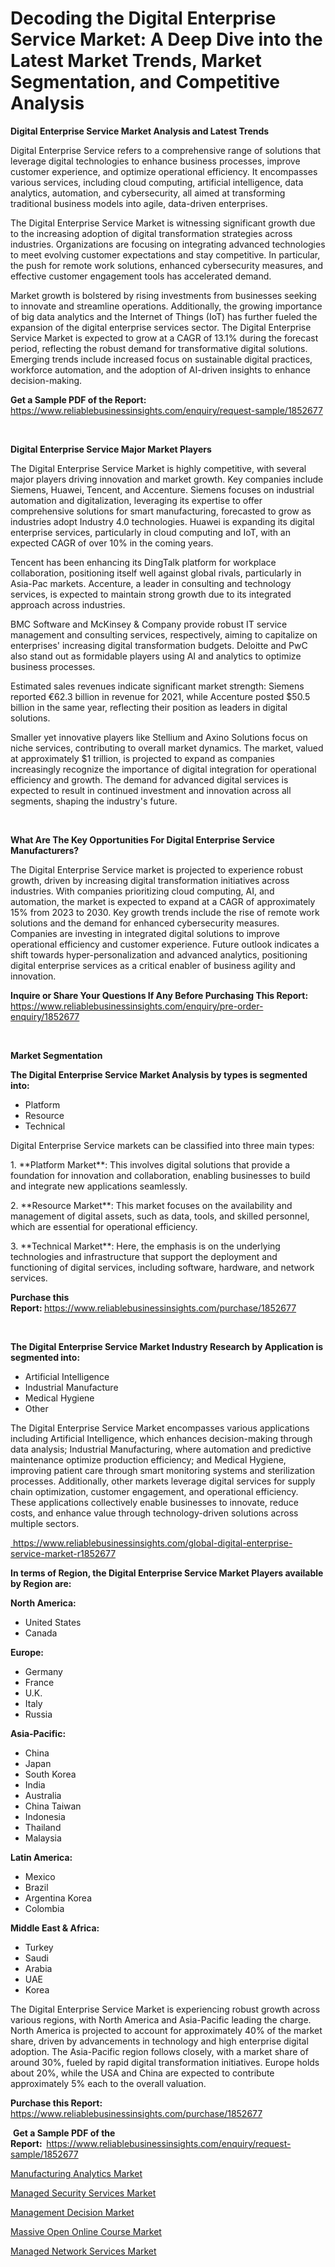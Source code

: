 <p><h1>Decoding the Digital Enterprise Service Market: A Deep Dive into the Latest Market Trends, Market Segmentation, and Competitive Analysis</h1></p><p><strong>Digital Enterprise Service Market Analysis and Latest Trends</strong></p>
<p><p>Digital Enterprise Service refers to a comprehensive range of solutions that leverage digital technologies to enhance business processes, improve customer experience, and optimize operational efficiency. It encompasses various services, including cloud computing, artificial intelligence, data analytics, automation, and cybersecurity, all aimed at transforming traditional business models into agile, data-driven enterprises.</p><p>The Digital Enterprise Service Market is witnessing significant growth due to the increasing adoption of digital transformation strategies across industries. Organizations are focusing on integrating advanced technologies to meet evolving customer expectations and stay competitive. In particular, the push for remote work solutions, enhanced cybersecurity measures, and effective customer engagement tools has accelerated demand.</p><p>Market growth is bolstered by rising investments from businesses seeking to innovate and streamline operations. Additionally, the growing importance of big data analytics and the Internet of Things (IoT) has further fueled the expansion of the digital enterprise services sector. The Digital Enterprise Service Market is expected to grow at a CAGR of 13.1% during the forecast period, reflecting the robust demand for transformative digital solutions. Emerging trends include increased focus on sustainable digital practices, workforce automation, and the adoption of AI-driven insights to enhance decision-making.</p></p>
<p><strong>Get a Sample PDF of the Report:&nbsp;</strong> <a href="https://www.reliablebusinessinsights.com/enquiry/request-sample/1852677?utm_campaign=1847&utm_medium=2&utm_source=Github&utm_content=ia&utm_term=11032025&utm_id=digital-enterprise-service">https://www.reliablebusinessinsights.com/enquiry/request-sample/1852677</a></p>
<p>&nbsp;</p>
<p><strong>Digital Enterprise Service Major Market Players</strong></p>
<p><p>The Digital Enterprise Service Market is highly competitive, with several major players driving innovation and market growth. Key companies include Siemens, Huawei, Tencent, and Accenture. Siemens focuses on industrial automation and digitalization, leveraging its expertise to offer comprehensive solutions for smart manufacturing, forecasted to grow as industries adopt Industry 4.0 technologies. Huawei is expanding its digital enterprise services, particularly in cloud computing and IoT, with an expected CAGR of over 10% in the coming years.</p><p>Tencent has been enhancing its DingTalk platform for workplace collaboration, positioning itself well against global rivals, particularly in Asia-Pac markets. Accenture, a leader in consulting and technology services, is expected to maintain strong growth due to its integrated approach across industries. </p><p>BMC Software and McKinsey & Company provide robust IT service management and consulting services, respectively, aiming to capitalize on enterprises' increasing digital transformation budgets. Deloitte and PwC also stand out as formidable players using AI and analytics to optimize business processes.</p><p>Estimated sales revenues indicate significant market strength: Siemens reported €62.3 billion in revenue for 2021, while Accenture posted $50.5 billion in the same year, reflecting their position as leaders in digital solutions. </p><p>Smaller yet innovative players like Stellium and Axino Solutions focus on niche services, contributing to overall market dynamics. The market, valued at approximately $1 trillion, is projected to expand as companies increasingly recognize the importance of digital integration for operational efficiency and growth. The demand for advanced digital services is expected to result in continued investment and innovation across all segments, shaping the industry's future.</p></p>
<p>&nbsp;</p>
<p><strong>What Are The Key Opportunities For Digital Enterprise Service Manufacturers?</strong></p>
<p><p>The Digital Enterprise Service market is projected to experience robust growth, driven by increasing digital transformation initiatives across industries. With companies prioritizing cloud computing, AI, and automation, the market is expected to expand at a CAGR of approximately 15% from 2023 to 2030. Key growth trends include the rise of remote work solutions and the demand for enhanced cybersecurity measures. Companies are investing in integrated digital solutions to improve operational efficiency and customer experience. Future outlook indicates a shift towards hyper-personalization and advanced analytics, positioning digital enterprise services as a critical enabler of business agility and innovation.</p></p>
<p><strong>Inquire or Share Your Questions If Any Before Purchasing This Report:</strong> <a href="https://www.reliablebusinessinsights.com/enquiry/pre-order-enquiry/1852677?utm_campaign=1847&utm_medium=2&utm_source=Github&utm_content=ia&utm_term=11032025&utm_id=digital-enterprise-service">https://www.reliablebusinessinsights.com/enquiry/pre-order-enquiry/1852677</a></p>
<p>&nbsp;</p>
<p><strong>Market Segmentation</strong></p>
<p><strong>The Digital Enterprise Service Market Analysis by types is segmented into:</strong></p>
<p><ul><li>Platform</li><li>Resource</li><li>Technical</li></ul></p>
<p><p>Digital Enterprise Service markets can be classified into three main types: </p><p>1. **Platform Market**: This involves digital solutions that provide a foundation for innovation and collaboration, enabling businesses to build and integrate new applications seamlessly.</p><p>2. **Resource Market**: This market focuses on the availability and management of digital assets, such as data, tools, and skilled personnel, which are essential for operational efficiency.</p><p>3. **Technical Market**: Here, the emphasis is on the underlying technologies and infrastructure that support the deployment and functioning of digital services, including software, hardware, and network services. </p></p>
<p><strong>Purchase this Report:&nbsp;</strong><a href="https://www.reliablebusinessinsights.com/purchase/1852677?utm_campaign=1847&utm_medium=2&utm_source=Github&utm_content=ia&utm_term=11032025&utm_id=digital-enterprise-service">https://www.reliablebusinessinsights.com/purchase/1852677</a></p>
<p>&nbsp;</p>
<p><strong>The Digital Enterprise Service Market Industry Research by Application is segmented into:</strong></p>
<p><ul><li>Artificial Intelligence</li><li>Industrial Manufacture</li><li>Medical Hygiene</li><li>Other</li></ul></p>
<p><p>The Digital Enterprise Service Market encompasses various applications including Artificial Intelligence, which enhances decision-making through data analysis; Industrial Manufacturing, where automation and predictive maintenance optimize production efficiency; and Medical Hygiene, improving patient care through smart monitoring systems and sterilization processes. Additionally, other markets leverage digital services for supply chain optimization, customer engagement, and operational efficiency. These applications collectively enable businesses to innovate, reduce costs, and enhance value through technology-driven solutions across multiple sectors.</p></p>
<p><a href="https://www.reliablebusinessinsights.com/global-digital-enterprise-service-market-r1852677?utm_campaign=1847&utm_medium=2&utm_source=Github&utm_content=ia&utm_term=11032025&utm_id=digital-enterprise-service">&nbsp;https://www.reliablebusinessinsights.com/global-digital-enterprise-service-market-r1852677</a></p>
<p><strong>In terms of Region, the Digital Enterprise Service Market Players available by Region are:</strong></p>
<p>
    <p> <strong> North America: </strong>
        <ul>
            <li>United States</li>
            <li>Canada</li>
        </ul>
        </p> 
    <p> <strong> Europe: </strong>
        <ul>
            <li>Germany</li>
            <li>France</li>
            <li>U.K.</li>
            <li>Italy</li>
            <li>Russia</li>
        </ul>
        </p> 
    <p> <strong> Asia-Pacific: </strong>
        <ul>
            <li>China</li>
            <li>Japan</li>
            <li>South Korea</li>
            <li>India</li>
            <li>Australia</li>
            <li>China Taiwan</li>
            <li>Indonesia</li>
            <li>Thailand</li>
            <li>Malaysia</li>
        </ul>
        </p> 
    <p> <strong> Latin America: </strong>
        <ul>
            <li>Mexico</li>
            <li>Brazil</li>
            <li>Argentina Korea</li>
            <li>Colombia</li>
        </ul>
        </p> 
    <p> <strong> Middle East & Africa: </strong>
        <ul>
            <li>Turkey</li>
            <li>Saudi</li>
            <li>Arabia</li>
            <li>UAE</li>
            <li>Korea</li>
        </ul>
    </p>
    </p>
<p><p>The Digital Enterprise Service Market is experiencing robust growth across various regions, with North America and Asia-Pacific leading the charge. North America is projected to account for approximately 40% of the market share, driven by advancements in technology and high enterprise digital adoption. The Asia-Pacific region follows closely, with a market share of around 30%, fueled by rapid digital transformation initiatives. Europe holds about 20%, while the USA and China are expected to contribute approximately 5% each to the overall valuation.</p></p>
<p><strong>Purchase this Report: </strong><a href="https://www.reliablebusinessinsights.com/purchase/1852677?utm_campaign=1847&utm_medium=2&utm_source=Github&utm_content=ia&utm_term=11032025&utm_id=digital-enterprise-service">https://www.reliablebusinessinsights.com/purchase/1852677</a></p>
<p>&nbsp;<strong>Get a Sample PDF of the Report:&nbsp;&nbsp;</strong><a href="https://www.reliablebusinessinsights.com/enquiry/request-sample/1852677?utm_campaign=1847&utm_medium=2&utm_source=Github&utm_content=ia&utm_term=11032025&utm_id=digital-enterprise-service">https://www.reliablebusinessinsights.com/enquiry/request-sample/1852677</a></p>
<p><strong></strong></p>
<p><p><a href="https://github.com/mabutironaldo/Market-Research-Report-List-7/blob/main/manufacturing-analytics-market.md?utm_campaign=1847&utm_medium=2&utm_source=Github&utm_content=ia&utm_term=11032025&utm_id=digital-enterprise-service">Manufacturing Analytics Market</a></p><p><a href="https://github.com/failarustic/Market-Research-Report-List-1/blob/main/managed-security-services-market.md?utm_campaign=1847&utm_medium=2&utm_source=Github&utm_content=ia&utm_term=11032025&utm_id=digital-enterprise-service">Managed Security Services Market</a></p><p><a href="https://github.com/claracpegios/Market-Research-Report-List-1/blob/main/management-decision-market.md?utm_campaign=1847&utm_medium=2&utm_source=Github&utm_content=ia&utm_term=11032025&utm_id=digital-enterprise-service">Management Decision Market</a></p><p><a href="https://github.com/AshikRahman991/Market-Research-Report-List-1/blob/main/massive-open-online-course-market.md?utm_campaign=1847&utm_medium=2&utm_source=Github&utm_content=ia&utm_term=11032025&utm_id=digital-enterprise-service">Massive Open Online Course Market</a></p><p><a href="https://github.com/damjiederyd/Market-Research-Report-List-1/blob/main/managed-network-services-market.md?utm_campaign=1847&utm_medium=2&utm_source=Github&utm_content=ia&utm_term=11032025&utm_id=digital-enterprise-service">Managed Network Services Market</a></p></p>